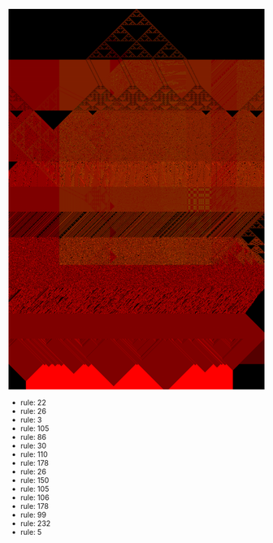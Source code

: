 ![photo](./output.png) 
 * rule: 22
* rule: 26
* rule: 3
* rule: 105
* rule: 86
* rule: 30
* rule: 110
* rule: 178
* rule: 26
* rule: 150
* rule: 105
* rule: 106
* rule: 178
* rule: 99
* rule: 232
* rule: 5
